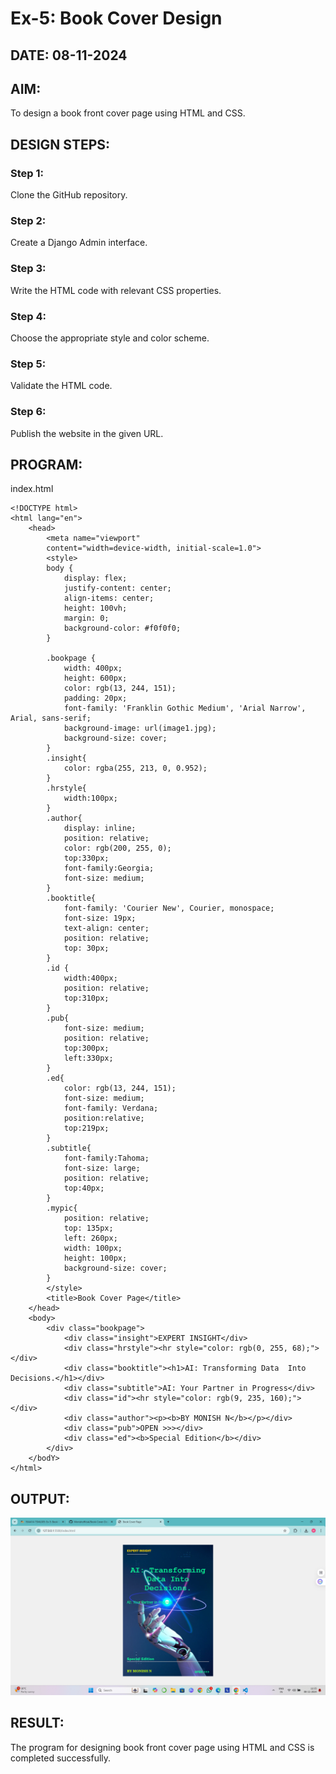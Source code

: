 # Ex-5: Book Cover Design
## DATE: 08-11-2024

## AIM:
To design a book front cover page using HTML and CSS.

## DESIGN STEPS:

### Step 1:
Clone the GitHub repository.

### Step 2:
Create a Django Admin interface.

### Step 3:
Write the HTML code with relevant CSS properties.

### Step 4:
Choose the appropriate style and color scheme.

### Step 5:
Validate the HTML code.

### Step 6:
Publish the website in the given URL.

## PROGRAM:
index.html
```
<!DOCTYPE html>
<html lang="en">
    <head>
        <meta name="viewport" 
        content="width=device-width, initial-scale=1.0">
        <style>
        body {
            display: flex;
            justify-content: center;
            align-items: center;
            height: 100vh;
            margin: 0;
            background-color: #f0f0f0;
        }

        .bookpage {
            width: 400px;
            height: 600px;
            color: rgb(13, 244, 151);
            padding: 20px;
            font-family: 'Franklin Gothic Medium', 'Arial Narrow', Arial, sans-serif;
            background-image: url(image1.jpg);
            background-size: cover;
        }
        .insight{
            color: rgba(255, 213, 0, 0.952);
        }
        .hrstyle{
            width:100px;
        }
        .author{
            display: inline;
            position: relative;
            color: rgb(200, 255, 0);
            top:330px;
            font-family:Georgia;
            font-size: medium;
        }
        .booktitle{
            font-family: 'Courier New', Courier, monospace;
            font-size: 19px;
            text-align: center;
            position: relative;
            top: 30px;
        }
        .id {
            width:400px;
            position: relative;
            top:310px;
        }
        .pub{
            font-size: medium;
            position: relative;
            top:300px;
            left:330px;
        }
        .ed{
            color: rgb(13, 244, 151);
            font-size: medium;
            font-family: Verdana;
            position:relative;
            top:219px;
        }
        .subtitle{
            font-family:Tahoma;
            font-size: large;
            position: relative;
            top:40px;
        }
        .mypic{
            position: relative;
            top: 135px;
            left: 260px;
            width: 100px;
            height: 100px;
            background-size: cover;
        }
        </style>
        <title>Book Cover Page</title>
    </head>
    <body>
        <div class="bookpage">
            <div class="insight">EXPERT INSIGHT</div>
            <div class="hrstyle"><hr style="color: rgb(0, 255, 68);"></div>
            <div class="booktitle"><h1>AI: Transforming Data  Into  Decisions.</h1></div>
            <div class="subtitle">AI: Your Partner in Progress</div>
            <div class="id"><hr style="color: rgb(9, 235, 160);"></div>
            <div class="author"><p><b>BY MONISH N</b></p></div>
            <div class="pub">OPEN >>></div>
            <div class="ed"><b>Special Edition</b></div>
        </div>
    </bodY>
</html>
```
## OUTPUT:
![alt text](<Screenshot (198).png>)
## RESULT:
The program for designing book front cover page using HTML and CSS is completed successfully.

